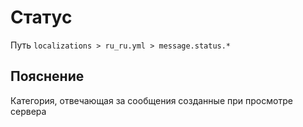 # Статус
Путь `localizations > ru_ru.yml > message.status.*`

## Пояснение
Категория, отвечающая за сообщения созданные при просмотре сервера